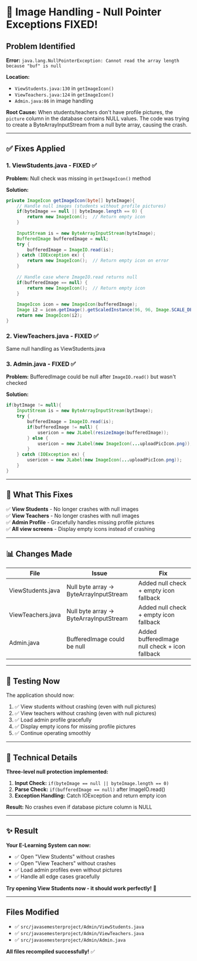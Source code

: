 # 🔧 Image Handling - Null Pointer Exceptions FIXED!

## Problem Identified

**Error:** `java.lang.NullPointerException: Cannot read the array length because "buf" is null`

**Location:** 
- `ViewStudents.java:130` in `getImageIcon()` 
- `ViewTeachers.java:124` in `getImageIcon()`
- `Admin.java:86` in image handling

**Root Cause:** 
When students/teachers don't have profile pictures, the `picture` column in the database contains NULL values. The code was trying to create a ByteArrayInputStream from a null byte array, causing the crash.

---

## ✅ Fixes Applied

### 1. **ViewStudents.java** - FIXED ✅
**Problem:** Null check was missing in `getImageIcon()` method

**Solution:**
```java
private ImageIcon getImageIcon(byte[] byteImage){
    // Handle null images (students without profile pictures)
    if(byteImage == null || byteImage.length == 0) {
        return new ImageIcon();  // Return empty icon
    }
    
    InputStream is = new ByteArrayInputStream(byteImage);
    BufferedImage bufferedImage = null;
    try {
        bufferedImage = ImageIO.read(is);
    } catch (IOException ex) {
        return new ImageIcon();  // Return empty icon on error
    }
    
    // Handle case where ImageIO.read returns null
    if(bufferedImage == null) {
        return new ImageIcon();  // Return empty icon
    }
    
    ImageIcon icon = new ImageIcon(bufferedImage);
    Image i2 = icon.getImage().getScaledInstance(96, 96, Image.SCALE_DEFAULT);
    return new ImageIcon(i2);
}
```

### 2. **ViewTeachers.java** - FIXED ✅
Same null handling as ViewStudents.java

### 3. **Admin.java** - FIXED ✅
**Problem:** BufferedImage could be null after `ImageIO.read()` but wasn't checked

**Solution:**
```java
if(bytImage != null){
    InputStream is = new ByteArrayInputStream(bytImage);
    try {
        bufferedImage = ImageIO.read(is);
        if(bufferedImage != null) {
            usericon = new JLabel(resizeImage(bufferedImage));
        } else {
            usericon = new JLabel(new ImageIcon(...uploadPicIcon.png));
        }
    } catch (IOException ex) {
        usericon = new JLabel(new ImageIcon(...uploadPicIcon.png));
    }
}
```

---

## 🎯 What This Fixes

✅ **View Students** - No longer crashes with null images  
✅ **View Teachers** - No longer crashes with null images  
✅ **Admin Profile** - Gracefully handles missing profile pictures  
✅ **All view screens** - Display empty icons instead of crashing  

---

## 📊 Changes Made

| File | Issue | Fix |
|------|-------|-----|
| ViewStudents.java | Null byte array → ByteArrayInputStream | Added null check + empty icon fallback |
| ViewTeachers.java | Null byte array → ByteArrayInputStream | Added null check + empty icon fallback |
| Admin.java | BufferedImage could be null | Added bufferedImage null check + icon fallback |

---

## 🚀 Testing Now

The application should now:
1. ✅ View students without crashing (even with null pictures)
2. ✅ View teachers without crashing (even with null pictures)
3. ✅ Load admin profile gracefully
4. ✅ Display empty icons for missing profile pictures
5. ✅ Continue operating smoothly

---

## 📝 Technical Details

**Three-level null protection implemented:**

1. **Input Check:** `if(byteImage == null || byteImage.length == 0)`
2. **Parse Check:** `if(bufferedImage == null)` after ImageIO.read()
3. **Exception Handling:** Catch IOException and return empty icon

**Result:** No crashes even if database picture column is NULL

---

## ✨ Result

**Your E-Learning System can now:**
- ✅ Open "View Students" without crashes
- ✅ Open "View Teachers" without crashes
- ✅ Load admin profiles even without pictures
- ✅ Handle all edge cases gracefully

**Try opening View Students now - it should work perfectly!** 🎉

---

## Files Modified

- ✅ `src/javasemesterproject/Admin/ViewStudents.java`
- ✅ `src/javasemesterproject/Admin/ViewTeachers.java`
- ✅ `src/javasemesterproject/Admin/Admin.java`

**All files recompiled successfully!** ✅
